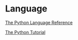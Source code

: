 # Language
[The Python Language Reference](https://docs.python.org/3/reference/index.html)

[The Python Tutorial](https://docs.python.org/3/tutorial/index.html)